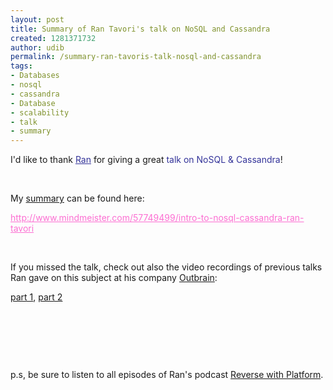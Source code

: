 ```yaml
---
layout: post
title: Summary of Ran Tavori's talk on NoSQL and Cassandra
created: 1281371732
author: udib
permalink: /summary-ran-tavoris-talk-nosql-and-cassandra
tags:
- Databases
- nosql
- cassandra
- Database
- scalability
- talk
- summary
---
```

<p>I'd like to thank&nbsp;<a style="color: rgb(51, 51, 153); margin-top: 0px; margin-right: 0px; margin-bottom: 0px; margin-left: 0px; padding-top: 0px; padding-right: 0px; padding-bottom: 0px; padding-left: 0px; text-decoration: underline; " href="http://prettyprint.me">Ran</a> for giving a great&nbsp;<a style="color: rgb(51, 51, 153); margin-top: 0px; margin-right: 0px; margin-bottom: 0px; margin-left: 0px; padding-top: 0px; padding-right: 0px; padding-bottom: 0px; padding-left: 0px; text-decoration: none; " href="http://www.tikalk.com/introduction-nosql-cassandra-ran-tavori">talk on NoSQL &amp; Cassandra</a>!</p>
<p>
<meta charset="utf-8" />
<meta charset="utf-8" /></p>
<p>&nbsp;</p>
<p>My <a href="http://www.mindmeister.com/57749499/intro-to-nosql-cassandra-ran-tavori">summary</a>&nbsp;can be found here:</p>
<p><a target="_blank" style="list-style-type: none; list-style-position: initial; list-style-image: initial; margin-top: 0px; margin-right: 0px; margin-bottom: 0px; margin-left: 0px; padding-top: 0px; padding-right: 0px; padding-bottom: 0px; padding-left: 0px; text-decoration: underline; outline-style: none; outline-width: initial; outline-color: initial; color: rgb(252, 111, 210); " href="http://www.mindmeister.com/57749499/intro-to-nosql-cassandra-ran-tavori">http://www.mindmeister.com/57749499/intro-to-nosql-cassandra-ran-tavori</a></p>
<p>&nbsp;</p>
<p>If you missed the talk, check out also the video recordings of previous talks Ran gave on this subject at his company <a href="http://www.outbrain.com/">Outbrain</a>:</p>
<p><a href="http://prettyprint.me/2010/01/09/introduction-to-nosql-and-cassandra-part-1/">part 1</a>, <a href="http://prettyprint.me/2010/01/20/introduction-to-nosql-and-cassandra-part-2/">part 2</a></p>
<p>&nbsp;</p>
<p>&nbsp;</p>
<p>&nbsp;</p>
<p>p.s, be sure to listen to all episodes of Ran's podcast&nbsp;<a href="http://www.reversim.com/">Reverse with Platform</a>.</p>
<p>&nbsp;</p>
<p>&nbsp;</p>
<p>
<meta charset="utf-8" /></p>
